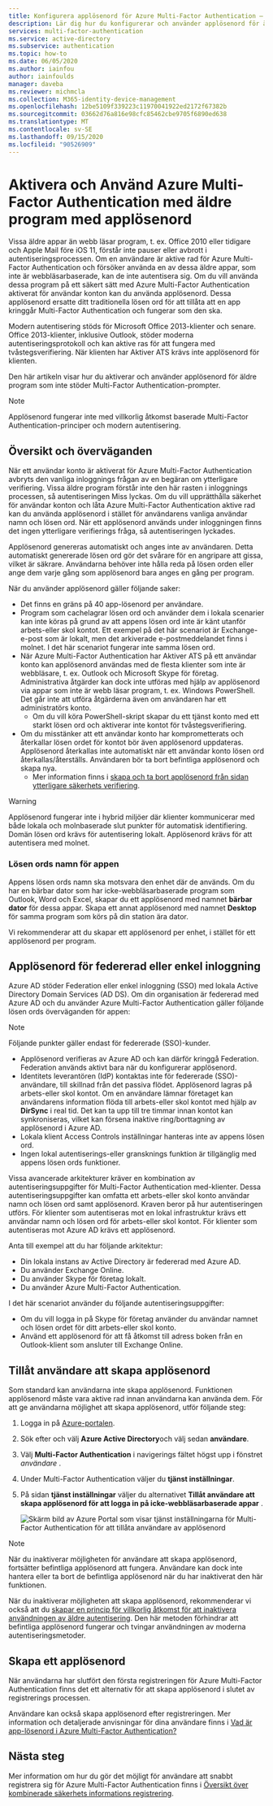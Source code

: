 ```yaml
---
title: Konfigurera applösenord för Azure Multi-Factor Authentication – Azure Active Directory
description: Lär dig hur du konfigurerar och använder applösenord för äldre program i Azure Multi-Factor Authentication
services: multi-factor-authentication
ms.service: active-directory
ms.subservice: authentication
ms.topic: how-to
ms.date: 06/05/2020
ms.author: iainfou
author: iainfoulds
manager: daveba
ms.reviewer: michmcla
ms.collection: M365-identity-device-management
ms.openlocfilehash: 12be5109f339223c11970041922ed2172f67382b
ms.sourcegitcommit: 03662d76a816e98cfc85462cbe9705f6890ed638
ms.translationtype: MT
ms.contentlocale: sv-SE
ms.lasthandoff: 09/15/2020
ms.locfileid: "90526909"
---
```

# <a name="enable-and-use-azure-multi-factor-authentication-with-legacy-applications-using-app-passwords"></a>Aktivera och Använd Azure Multi-Factor Authentication med äldre program med applösenord

Vissa äldre appar än webb läsar program, t. ex. Office 2010 eller tidigare och Apple Mail före iOS 11, förstår inte pauser eller avbrott i autentiseringsprocessen. Om en användare är aktive rad för Azure Multi-Factor Authentication och försöker använda en av dessa äldre appar, som inte är webbläsarbaserade, kan de inte autentisera sig. Om du vill använda dessa program på ett säkert sätt med Azure Multi-Factor Authentication aktiverat för användar konton kan du använda applösenord. Dessa applösenord ersatte ditt traditionella lösen ord för att tillåta att en app kringgår Multi-Factor Authentication och fungerar som den ska.

Modern autentisering stöds för Microsoft Office 2013-klienter och senare. Office 2013-klienter, inklusive Outlook, stöder moderna autentiseringsprotokoll och kan aktive ras för att fungera med tvåstegsverifiering. När klienten har Aktiver ATS krävs inte applösenord för klienten.

Den här artikeln visar hur du aktiverar och använder applösenord för äldre program som inte stöder Multi-Factor Authentication-prompter.

>[!NOTE]
> Applösenord fungerar inte med villkorlig åtkomst baserade Multi-Factor Authentication-principer och modern autentisering.

## <a name="overview-and-considerations"></a>Översikt och överväganden

När ett användar konto är aktiverat för Azure Multi-Factor Authentication avbryts den vanliga inloggnings frågan av en begäran om ytterligare verifiering. Vissa äldre program förstår inte den här rasten i inloggnings processen, så autentiseringen Miss lyckas. Om du vill upprätthålla säkerhet för användar konton och låta Azure Multi-Factor Authentication aktive rad kan du använda applösenord i stället för användarens vanliga användar namn och lösen ord. När ett applösenord används under inloggningen finns det ingen ytterligare verifierings fråga, så autentiseringen lyckades.

Applösenord genereras automatiskt och anges inte av användaren. Detta automatiskt genererade lösen ord gör det svårare för en angripare att gissa, vilket är säkrare. Användarna behöver inte hålla reda på lösen orden eller ange dem varje gång som applösenord bara anges en gång per program.

När du använder applösenord gäller följande saker:

* Det finns en gräns på 40 app-lösenord per användare.
* Program som cachelagrar lösen ord och använder dem i lokala scenarier kan inte köras på grund av att appens lösen ord inte är känt utanför arbets-eller skol kontot. Ett exempel på det här scenariot är Exchange-e-post som är lokalt, men det arkiverade e-postmeddelandet finns i molnet. I det här scenariot fungerar inte samma lösen ord.
* När Azure Multi-Factor Authentication har Aktiver ATS på ett användar konto kan applösenord användas med de flesta klienter som inte är webbläsare, t. ex. Outlook och Microsoft Skype för företag. Administrativa åtgärder kan dock inte utföras med hjälp av applösenord via appar som inte är webb läsar program, t. ex. Windows PowerShell. Det går inte att utföra åtgärderna även om användaren har ett administratörs konto.
    * Om du vill köra PowerShell-skript skapar du ett tjänst konto med ett starkt lösen ord och aktiverar inte kontot för tvåstegsverifiering.
* Om du misstänker att ett användar konto har komprometterats och återkallar lösen ordet för kontot bör även applösenord uppdateras. Applösenord återkallas inte automatiskt när ett användar konto lösen ord återkallas/återställs. Användaren bör ta bort befintliga applösenord och skapa nya.
   * Mer information finns i [skapa och ta bort applösenord från sidan ytterligare säkerhets verifiering](../user-help/multi-factor-authentication-end-user-app-passwords.md#create-and-delete-app-passwords-from-the-additional-security-verification-page).

>[!WARNING]
> Applösenord fungerar inte i hybrid miljöer där klienter kommunicerar med både lokala och molnbaserade slut punkter för automatisk identifiering. Domän lösen ord krävs för autentisering lokalt. Applösenord krävs för att autentisera med molnet.

### <a name="app-password-names"></a>Lösen ords namn för appen

Appens lösen ords namn ska motsvara den enhet där de används. Om du har en bärbar dator som har icke-webbläsarbaserade program som Outlook, Word och Excel, skapar du ett applösenord med namnet **bärbar dator** för dessa appar. Skapa ett annat applösenord med namnet **Desktop** för samma program som körs på din station ära dator.

Vi rekommenderar att du skapar ett applösenord per enhet, i stället för ett applösenord per program.

## <a name="federated-or-single-sign-on-app-passwords"></a>Applösenord för federerad eller enkel inloggning

Azure AD stöder Federation eller enkel inloggning (SSO) med lokala Active Directory Domain Services (AD DS). Om din organisation är federerad med Azure AD och du använder Azure Multi-Factor Authentication gäller följande lösen ords överväganden för appen:

>[!NOTE]
> Följande punkter gäller endast för federerade (SSO)-kunder.

* Applösenord verifieras av Azure AD och kan därför kringgå Federation. Federation används aktivt bara när du konfigurerar applösenord.
* Identitets leverantören (IdP) kontaktas inte för federerade (SSO)-användare, till skillnad från det passiva flödet. Applösenord lagras på arbets-eller skol kontot. Om en användare lämnar företaget kan användarens information flöda till arbets-eller skol kontot med hjälp av **DirSync** i real tid. Det kan ta upp till tre timmar innan kontot kan synkroniseras, vilket kan försena inaktive ring/borttagning av applösenord i Azure AD.
* Lokala klient Access Controls inställningar hanteras inte av appens lösen ord.
* Ingen lokal autentiserings-eller gransknings funktion är tillgänglig med appens lösen ords funktioner.

Vissa avancerade arkitekturer kräver en kombination av autentiseringsuppgifter för Multi-Factor Authentication med-klienter. Dessa autentiseringsuppgifter kan omfatta ett arbets-eller skol konto användar namn och lösen ord samt applösenord. Kraven beror på hur autentiseringen utförs. För klienter som autentiseras mot en lokal infrastruktur krävs ett användar namn och lösen ord för arbets-eller skol kontot. För klienter som autentiseras mot Azure AD krävs ett applösenord.

Anta till exempel att du har följande arkitektur:

* Din lokala instans av Active Directory är federerad med Azure AD.
* Du använder Exchange Online.
* Du använder Skype för företag lokalt.
* Du använder Azure Multi-Factor Authentication.

I det här scenariot använder du följande autentiseringsuppgifter:

* Om du vill logga in på Skype för företag använder du användar namnet och lösen ordet för ditt arbets-eller skol konto.
* Använd ett applösenord för att få åtkomst till adress boken från en Outlook-klient som ansluter till Exchange Online.

## <a name="allow-users-to-create-app-passwords"></a>Tillåt användare att skapa applösenord

Som standard kan användarna inte skapa applösenord. Funktionen applösenord måste vara aktive rad innan användarna kan använda dem. För att ge användarna möjlighet att skapa applösenord, utför följande steg:

1. Logga in på [Azure-portalen](https://portal.azure.com).
2. Sök efter och välj **Azure Active Directory**och välj sedan **användare**.
3. Välj **Multi-Factor Authentication** i navigerings fältet högst upp i fönstret *användare* .
4. Under Multi-Factor Authentication väljer du **tjänst inställningar**.
5. På sidan **tjänst inställningar** väljer du alternativet **Tillåt användare att skapa applösenord för att logga in på icke-webbläsarbaserade appar** .

    ![Skärm bild av Azure Portal som visar tjänst inställningarna för Multi-Factor Authentication för att tillåta användare av applösenord](media/concept-authentication-methods/app-password-authentication-method.png)
    
> [!NOTE]
>
> När du inaktiverar möjligheten för användare att skapa applösenord, fortsätter befintliga applösenord att fungera. Användare kan dock inte hantera eller ta bort de befintliga applösenord när du har inaktiverat den här funktionen.
>
> När du inaktiverar möjligheten att skapa applösenord, rekommenderar vi också att du [skapar en princip för villkorlig åtkomst för att inaktivera användningen av äldre autentisering](../conditional-access/block-legacy-authentication.md). Den här metoden förhindrar att befintliga applösenord fungerar och tvingar användningen av moderna autentiseringsmetoder.

## <a name="create-an-app-password"></a>Skapa ett applösenord

När användarna har slutfört den första registreringen för Azure Multi-Factor Authentication finns det ett alternativ för att skapa applösenord i slutet av registrerings processen.

Användare kan också skapa applösenord efter registreringen. Mer information och detaljerade anvisningar för dina användare finns i [Vad är app-lösenord i Azure Multi-Factor Authentication?](../user-help/multi-factor-authentication-end-user-app-passwords.md)

## <a name="next-steps"></a>Nästa steg

Mer information om hur du gör det möjligt för användare att snabbt registrera sig för Azure Multi-Factor Authentication finns i [Översikt över kombinerade säkerhets informations registrering](concept-registration-mfa-sspr-combined.md).
